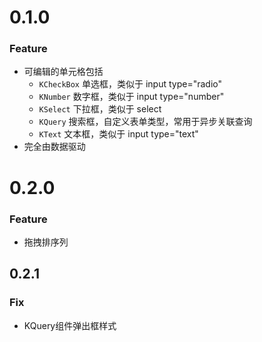 # 0.1.0
### Feature
- 可编辑的单元格包括
  - `KCheckBox` 单选框，类似于 input type="radio"
  - `KNumber` 数字框，类似于 input type="number"
  - `KSelect` 下拉框，类似于 select
  - `KQuery` 搜索框，自定义表单类型，常用于异步关联查询
  - `KText` 文本框，类似于 input type="text"
- 完全由数据驱动

# 0.2.0
### Feature
- 拖拽排序列

## 0.2.1
### Fix
- KQuery组件弹出框样式